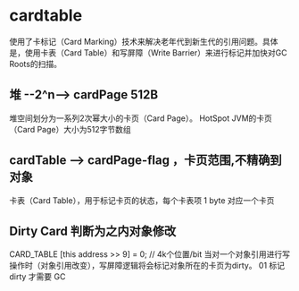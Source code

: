# cardtable
使用了卡标记（Card Marking）技术来解决老年代到新生代的引用问题。具体是，使用卡表（Card Table）和写屏障（Write Barrier）来进行标记并加快对GC Roots的扫描。
## 堆 --2^n--> cardPage 512B
堆空间划分为一系列2次幂大小的卡页（Card Page）。
HotSpot JVM的卡页（Card Page）大小为512字节数组

## cardTable -->  cardPage-flag ，卡页范围,不精确到对象
卡表（Card Table），用于标记卡页的状态，每个卡表项 1 byte 对应一个卡页

## Dirty Card 判断为之内对象修改
CARD_TABLE [this address >> 9] = 0; // 4k个位置/bit
当对一个对象引用进行写操作时（对象引用改变），写屏障逻辑将会标记对象所在的卡页为dirty。
01 标记
dirty 才需要 GC


